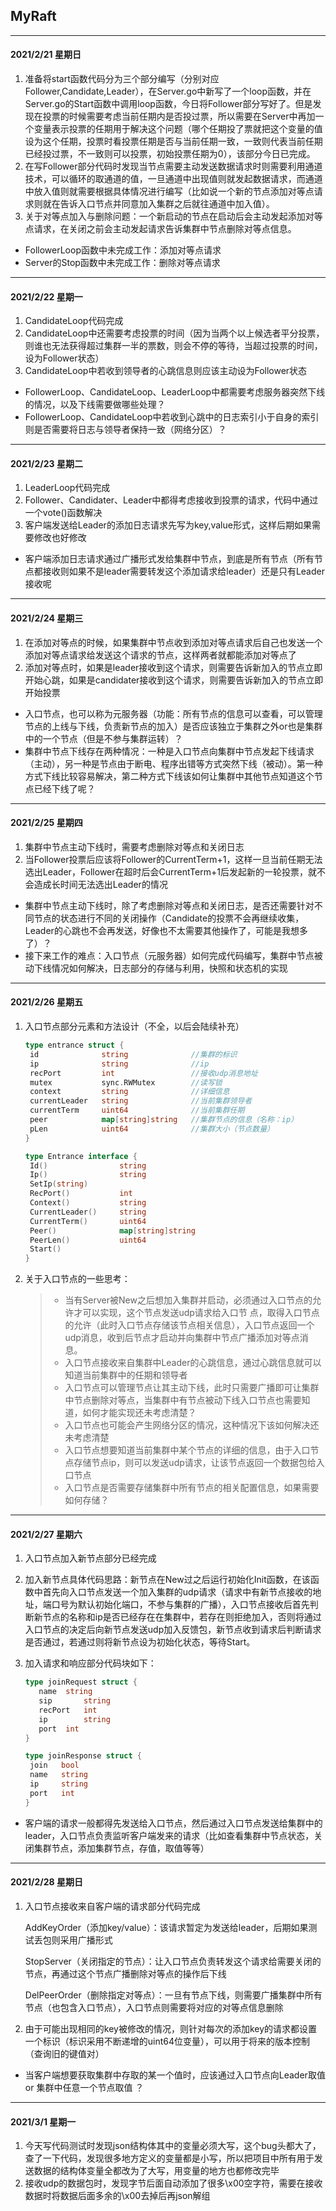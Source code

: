 ## MyRaft
---
#### 2021/2/21 星期日
1. 准备将start函数代码分为三个部分编写（分别对应Follower,Candidate,Leader），在Server.go中新写了一个loop函数，并在Server.go的Start函数中调用loop函数，今日将Follower部分写好了。但是发现在投票的时候需要考虑当前任期内是否投过票，所以需要在Server中再加一个变量表示投票的任期用于解决这个问题（哪个任期投了票就把这个变量的值设为这个任期，投票时看投票任期是否与当前任期一致，一致则代表当前任期已经投过票，不一致则可以投票，初始投票任期为0），该部分今日已完成。
2. 在写Follower部分代码时发现当节点需要主动发送数据请求时则需要利用通道技术，可以循环的取通道的值，一旦通道中出现值则就发起数据请求，而通道中放入值则就需要根据具体情况进行编写（比如说一个新的节点添加对等点请求则就在告诉入口节点并同意加入集群之后就往通道中加入值）。
3. 关于对等点加入与删除问题：一个新启动的节点在启动后会主动发起添加对等点请求，在关闭之前会主动发起请求告诉集群中节点删除对等点信息。

+ FollowerLoop函数中未完成工作：添加对等点请求
+ Server的Stop函数中未完成工作：删除对等点请求
---
#### 2021/2/22 星期一

1. CandidateLoop代码完成
2. CandidateLoop中还需要考虑投票的时间（因为当两个以上候选者平分投票，则谁也无法获得超过集群一半的票数，则会不停的等待，当超过投票的时间，设为Follower状态）
3. CandidateLoop中若收到领导者的心跳信息则应该主动设为Follower状态

+ FollowerLoop、CandidateLoop、LeaderLoop中都需要考虑服务器突然下线的情况，以及下线需要做哪些处理？
+ FollowerLoop、CandidateLoop中若收到心跳中的日志索引小于自身的索引则是否需要将日志与领导者保持一致（网络分区）？
---
#### 2021/2/23 星期二

1. LeaderLoop代码完成
2. Follower、Candidater、Leader中都得考虑接收到投票的请求，代码中通过一个vote()函数解决
3. 客户端发送给Leader的添加日志请求先写为key,value形式，这样后期如果需要修改也好修改

+ 客户端添加日志请求通过广播形式发给集群中节点，到底是所有节点（所有节点都接收则如果不是leader需要转发这个添加请求给leader）还是只有Leader接收呢

---

#### 2021/2/24 星期三

1. 在添加对等点的时候，如果集群中节点收到添加对等点请求后自己也发送一个添加对等点请求给发送这个请求的节点，这样两者就都能添加对等点了
2. 添加对等点时，如果是leader接收到这个请求，则需要告诉新加入的节点立即开始心跳，如果是candidater接收到这个请求，则需要告诉新加入的节点立即开始投票

+ 入口节点，也可以称为元服务器（功能：所有节点的信息可以查看，可以管理节点的上线与下线，负责新节点的加入）是否应该独立于集群之外or也是集群中的一个节点（但是不参与集群运转）？
+ 集群中节点下线存在两种情况：一种是入口节点向集群中节点发起下线请求（主动），另一种是节点由于断电、程序出错等方式突然下线（被动）。第一种方式下线比较容易解决，第二种方式下线该如何让集群中其他节点知道这个节点已经下线了呢？

---

#### 2021/2/25 星期四

1. 集群中节点主动下线时，需要考虑删除对等点和关闭日志
2. 当Follower投票后应该将Follower的CurrentTerm+1，这样一旦当前任期无法选出Leader，Follower在超时后会CurrentTerm+1后发起新的一轮投票，就不会造成长时间无法选出Leader的情况

+ 集群中节点主动下线时，除了考虑删除对等点和关闭日志，是否还需要针对不同节点的状态进行不同的关闭操作（Candidate的投票不会再继续收集，Leader的心跳也不会再发送，好像也不太需要其他操作了，可能是我想多了）？
+ 接下来工作的难点：入口节点（元服务器）如何完成代码编写，集群中节点被动下线情况如何解决，日志部分的存储与利用，快照和状态机的实现

---

#### 2021/2/26 星期五

1. 入口节点部分元素和方法设计（不全，以后会陆续补充）

   ```go
   type entrance struct {
   	id              string              //集群的标识
   	ip 				string				//ip
   	recPort 		int					//接收udp消息地址
   	mutex      		sync.RWMutex		//读写锁
   	context     	string				//详细信息
   	currentLeader   string				//当前集群领导者
   	currentTerm     uint64				//当前集群任期
   	peer            map[string]string   //集群节点的信息（名称：ip）
   	pLen            uint64				//集群大小（节点数量）
   }
   
   type Entrance interface {
   	Id()    			string
   	Ip()    			string
   	SetIp(string)
   	RecPort() 			int
   	Context() 			string
   	CurrentLeader() 	string
   	CurrentTerm()   	uint64
   	Peer()    			map[string]string
   	PeerLen() 			uint64
   	Start()
   }
   ```

2. 关于入口节点的一些思考：

   > - 当有Server被New之后想加入集群并启动，必须通过入口节点的允许才可以实现，这个节点发送udp请求给入口节	点，取得入口节点的允许（此时入口节点存储该节点相关信息），入口节点返回一个udp消息，收到后节点才启动并向集群中节点广播添加对等点消息。
   > - 入口节点接收来自集群中Leader的心跳信息，通过心跳信息就可以知道当前集群中的任期和领导者
   > - 入口节点可以管理节点让其主动下线，此时只需要广播即可让集群中节点删除对等点，当集群中有节点被动下线入口节点也需要知道，如何才能实现还未考虑清楚？
   > - 入口节点也可能会产生网络分区的情况，这种情况下该如何解决还未考虑清楚
   > - 入口节点想要知道当前集群中某个节点的详细的信息，由于入口节点存储节点ip，则可以发送udp请求，让该节点返回一个数据包给入口节点
   > - 入口节点是否需要存储集群中所有节点的相关配置信息，如果需要如何存储？

---

#### 2021/2/27 星期六

1. 入口节点加入新节点部分已经完成

2. 加入新节点具体代码思路：新节点在New过之后运行初始化Init函数，在该函数中首先向入口节点发送一个加入集群的udp请求（请求中有新节点接收的地址，端口号为默认初始化端口，不参与集群的广播），入口节点接收后首先判断新节点的名称和ip是否已经存在在集群中，若存在则拒绝加入，否则将通过入口节点的决定后向新节点发送udp加入反馈包，新节点收到请求后判断请求是否通过，若通过则将新节点设为初始化状态，等待Start。

3. 加入请求和响应部分代码块如下：

   ```go
   type joinRequest struct {
      name 	string
      sip   	string
      recPort 	int
      ip 		string
      port 	int
   }
   
   type joinResponse struct {
   	join   bool
   	name   string
   	ip     string
   	port   int
   }
   ```

+ 客户端的请求一般都得先发送给入口节点，然后通过入口节点发送给集群中的leader，入口节点负责监听客户端发来的请求（比如查看集群中节点状态，关闭集群节点，添加集群节点，存值，取值等等）

---

#### 2021/2/28 星期日

1. 入口节点接收来自客户端的请求部分代码完成

   AddKeyOrder（添加key/value）：该请求暂定为发送给leader，后期如果测试丢包则采用广播形式

   StopServer（关闭指定的节点）：让入口节点负责转发这个请求给需要关闭的节点，再通过这个节点广播删除对等点的操作后下线

   DelPeerOrder（删除指定对等点）：一旦有节点下线，则需要广播集群中所有节点（也包含入口节点），入口节点则需要将对应的对等点信息删除

2. 由于可能出现相同的key被修改的情况，则针对每次的添加key的请求都设置一个标识（标识采用不断递增的uint64位变量），可以用于将来的版本控制（查询旧的键值对）

+ 当客户端想要获取集群中存取的某一个值时，应该通过入口节点向Leader取值 or 集群中任意一个节点取值 ？

---

#### 2021/3/1 星期一

1. 今天写代码测试时发现json结构体其中的变量必须大写，这个bug头都大了，查了一下代码，发现很多地方定义的变量都是小写，所以把项目中所有用于发送数据的结构体变量全都改为了大写，用变量的地方也都修改完毕
2. 接收udp的数据包时，发现字节后面自动添加了很多\x00空字符，需要在接收数据时将数据后面多余的\x00去掉后再json解组

